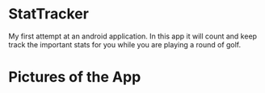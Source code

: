 # StatTracker
My first attempt at an android application. In this app it will count and keep track the important stats for you while you are playing a round of golf.

# Pictures of the App
